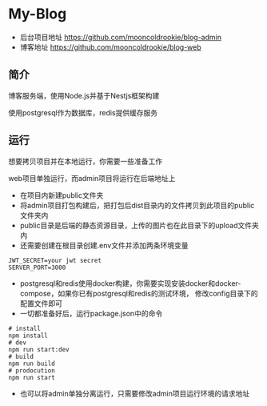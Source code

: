 # My-Blog
- 后台项目地址 https://github.com/mooncoldrookie/blog-admin
- 博客地址 https://github.com/mooncoldrookie/blog-web

## 简介
博客服务端，使用Node.js并基于Nestjs框架构建

使用postgresql作为数据库，redis提供缓存服务

## 运行
想要拷贝项目并在本地运行，你需要一些准备工作

web项目单独运行，而admin项目将运行在后端地址上

- 在项目内新建public文件夹
- 将admin项目打包构建后，把打包后dist目录内的文件拷贝到此项目的public文件夹内
- public目录是后端的静态资源目录，上传的图片也在此目录下的upload文件夹内
- 还需要创建在根目录创建.env文件并添加两条环境变量 
```
JWT_SECRET=your jwt secret
SERVER_PORT=3000
```
- postgresql和redis使用docker构建，你需要实现安装docker和docker-compose，如果你已有postgresql和redis的测试环境，
修改config目录下的配置文件即可
- 一切都准备好后，运行package.json中的命令
```
# install
npm install
# dev
npm run start:dev
# build
npm run build
# prodocution
npm run start
```
- 也可以将admin单独分离运行，只需要修改admin项目运行环境的请求地址



